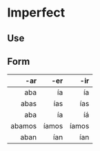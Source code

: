 # Imperfect

## Use

## Form

   -ar |   -er |   -ir
------:|------:|-----:
   aba |    ía |    ía
  abas |   ías |   ías
   aba |    ía |    íá
abamos | íamos | íamos
  aban |   ían |   ían
